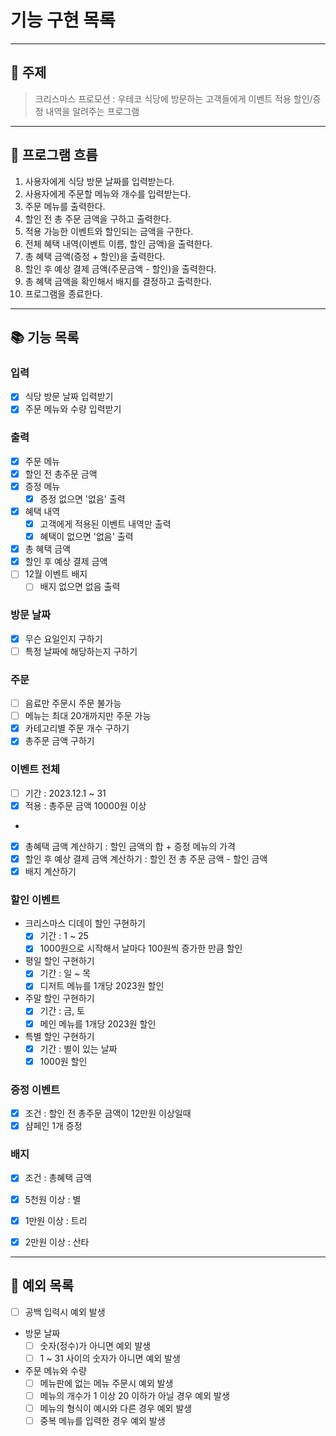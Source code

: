 # 기능 구현 목록
---
## 📌 주제
> 크리스마스 프로모션 : 우테코 식당에 방문하는 고객들에게 이벤트 적용 할인/증정 내역을 알려주는 프로그램

---
## 📍 프로그램 흐름
1. 사용자에게 식당 방문 날짜를 입력받는다.
2. 사용자에게 주문할 메뉴와 개수를 입력받는다.
3. 주문 메뉴를 출력한다.
4. 할인 전 총 주문 금액을 구하고 출력한다.
5. 적용 가능한 이벤트와 할인되는 금액을 구한다.
6. 전체 혜택 내역(이벤트 이름, 할인 금액)을 출력한다.
7. 총 혜택 금액(증정 + 할인)을 출력한다.
8. 할인 후 예상 결제 금액(주문금액 - 할인)을 출력한다.
9. 총 혜택 금액을 확인해서 배지를 결정하고 출력한다.
10. 프로그램을 종료한다.

---
## 📚 기능 목록

### 입력 
- [x] 식당 방문 날짜 입력받기 
- [x] 주문 메뉴와 수량 입력받기

### 출력 
- [x] 주문 메뉴 
- [x] 할인 전 총주문 금액
- [x] 증정 메뉴
  - [x] 증정 없으면 '없음' 출력
- [x] 혜택 내역
  - [x] 고객에게 적용된 이벤트 내역만 출력
  - [x] 혜택이 없으면 '없음' 출력
- [x] 총 혜택 금액
- [x] 할인 후 예상 결제 금액
- [ ] 12월 이벤트 배지
  - [ ] 배지 없으면 없음 출력

### 방문 날짜 
- [x] 무슨 요일인지 구하기 
- [ ] 특정 날짜에 해당하는지 구하기

### 주문 
- [ ] 음료만 주문시 주문 불가능 
- [ ] 메뉴는 최대 20개까지만 주문 가능
- [x] 카테고리별 주문 개수 구하기 
- [x] 총주문 금액 구하기

### 이벤트 전체 
- [ ] 기간 : 2023.12.1 ~ 31 
- [x] 적용 : 총주문 금액 10000원 이상
- 
- [x] 총혜택 금액 계산하기 : 할인 금액의 합 + 증정 메뉴의 가격 
- [x] 할인 후 예상 결제 금액 계산하기 : 할인 전 총 주문 금액 - 할인 금액
- [x] 배지 계산하기

### 할인 이벤트
- 크리스마스 디데이 할인 구현하기
  - [x] 기간 : 1 ~ 25
  - [x] 1000원으로 시작해서 날마다 100원씩 증가한 만큼 할인
- 평일 할인 구현하기
  - [x] 기간 : 일 ~ 목 
  - [x] 디저트 메뉴를 1개당 2023원 할인 
- 주말 할인 구현하기
  - [x] 기간 : 금, 토
  - [x] 메인 메뉴를 1개당 2023원 할인 
- 특별 할인 구현하기
  - [x] 기간 : 별이 있는 날짜 
  - [x] 1000원 할인 

### 증정 이벤트 
- [x] 조건 : 할인 전 총주문 금액이 12만원 이상일때 
- [x] 샴페인 1개 증정

### 배지 
- [x] 조건 : 총혜택 금액 
- [x] 5천원 이상 : 별
- [x] 1만원 이상 : 트리 
- [x] 2만원 이상 : 산타 


---
## 📒 예외 목록
- [ ] 공백 입력시 예외 발생

- 방문 날짜
  - [ ] 숫자(정수)가 아니면 예외 발생
  - [ ] 1 ~ 31 사이의 숫자가 아니면 예외 발생 

- 주문 메뉴와 수량
  - [ ] 메뉴판에 없는 메뉴 주문시 예외 발생 
  - [ ] 메뉴의 개수가 1 이상 20 이하가 아닐 경우 예외 발생 
  - [ ] 메뉴의 형식이 예시와 다른 경우 예외 발생 
  - [ ] 중복 메뉴를 입력한 경우 예외 발생